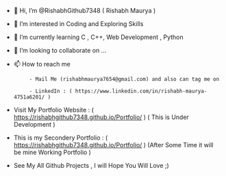 - 👋 Hi, I’m @RishabhGithub7348 ( Rishabh Maurya )

- 👀 I’m interested in Coding and Exploring Skills

- 🌱 I’m currently learning C , C++, Web Development , Python 

- 💞️ I’m looking to collaborate on ...

- 📫 How to reach me 
           
           - Mail Me (rishabhmaurya7654@gmail.com) and also can tag me on
           
           - LinkedIn : ( https://www.linkedin.com/in/rishabh-maurya-4751a6201/ )
 
- Visit My Portfolio Website : ( https://rishabhgithub7348.github.io/Portfolio/ )  ( This is Under Development )

- This is my Secondery Portfolio : ( https://rishabhgithub7348.github.io/Portfolio/  )  (After Some Time it will be mine Working Portfolio )

- See My All Github Projects , I will Hope You Will Love ;)

<!---
RishabhGithub7348/RishabhGithub7348 is a ✨ special ✨ repository because its `README.md` (this file) appears on your GitHub profile.
You can click the Preview link to take a look at your changes.
--->
